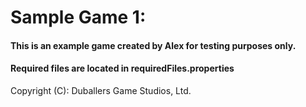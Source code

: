 # Sample Game 1:

#### This is an example game created by Alex for testing purposes only.
#### Required files are located in requiredFiles.properties

Copyright (C): Duballers Game Studios, Ltd.
